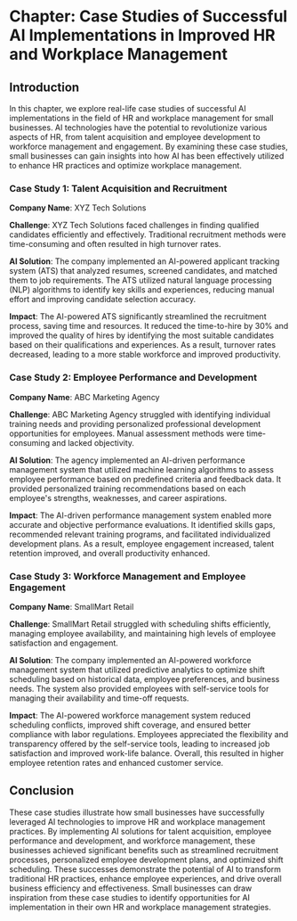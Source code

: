 Chapter: Case Studies of Successful AI Implementations in Improved HR and Workplace Management
==============================================================================================

Introduction
------------

In this chapter, we explore real-life case studies of successful AI implementations in the field of HR and workplace management for small businesses. AI technologies have the potential to revolutionize various aspects of HR, from talent acquisition and employee development to workforce management and engagement. By examining these case studies, small businesses can gain insights into how AI has been effectively utilized to enhance HR practices and optimize workplace management.

### Case Study 1: Talent Acquisition and Recruitment

**Company Name**: XYZ Tech Solutions

**Challenge**: XYZ Tech Solutions faced challenges in finding qualified candidates efficiently and effectively. Traditional recruitment methods were time-consuming and often resulted in high turnover rates.

**AI Solution**: The company implemented an AI-powered applicant tracking system (ATS) that analyzed resumes, screened candidates, and matched them to job requirements. The ATS utilized natural language processing (NLP) algorithms to identify key skills and experiences, reducing manual effort and improving candidate selection accuracy.

**Impact**: The AI-powered ATS significantly streamlined the recruitment process, saving time and resources. It reduced the time-to-hire by 30% and improved the quality of hires by identifying the most suitable candidates based on their qualifications and experiences. As a result, turnover rates decreased, leading to a more stable workforce and improved productivity.

### Case Study 2: Employee Performance and Development

**Company Name**: ABC Marketing Agency

**Challenge**: ABC Marketing Agency struggled with identifying individual training needs and providing personalized professional development opportunities for employees. Manual assessment methods were time-consuming and lacked objectivity.

**AI Solution**: The agency implemented an AI-driven performance management system that utilized machine learning algorithms to assess employee performance based on predefined criteria and feedback data. It provided personalized training recommendations based on each employee's strengths, weaknesses, and career aspirations.

**Impact**: The AI-driven performance management system enabled more accurate and objective performance evaluations. It identified skills gaps, recommended relevant training programs, and facilitated individualized development plans. As a result, employee engagement increased, talent retention improved, and overall productivity enhanced.

### Case Study 3: Workforce Management and Employee Engagement

**Company Name**: SmallMart Retail

**Challenge**: SmallMart Retail struggled with scheduling shifts efficiently, managing employee availability, and maintaining high levels of employee satisfaction and engagement.

**AI Solution**: The company implemented an AI-powered workforce management system that utilized predictive analytics to optimize shift scheduling based on historical data, employee preferences, and business needs. The system also provided employees with self-service tools for managing their availability and time-off requests.

**Impact**: The AI-powered workforce management system reduced scheduling conflicts, improved shift coverage, and ensured better compliance with labor regulations. Employees appreciated the flexibility and transparency offered by the self-service tools, leading to increased job satisfaction and improved work-life balance. Overall, this resulted in higher employee retention rates and enhanced customer service.

Conclusion
----------

These case studies illustrate how small businesses have successfully leveraged AI technologies to improve HR and workplace management practices. By implementing AI solutions for talent acquisition, employee performance and development, and workforce management, these businesses achieved significant benefits such as streamlined recruitment processes, personalized employee development plans, and optimized shift scheduling. These successes demonstrate the potential of AI to transform traditional HR practices, enhance employee experiences, and drive overall business efficiency and effectiveness. Small businesses can draw inspiration from these case studies to identify opportunities for AI implementation in their own HR and workplace management strategies.

